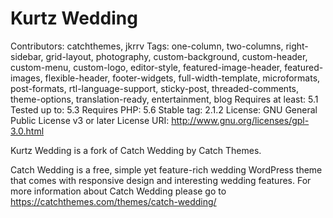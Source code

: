 # Kurtz Wedding
Contributors: catchthemes, jkrrv
Tags: one-column, two-columns, right-sidebar, grid-layout, photography, custom-background, custom-header, custom-menu, custom-logo, editor-style, featured-image-header, featured-images, flexible-header, footer-widgets, full-width-template, microformats, post-formats, rtl-language-support, sticky-post, threaded-comments, theme-options,  translation-ready, entertainment, blog
Requires at least: 5.1
Tested up to: 5.3
Requires PHP: 5.6
Stable tag: 2.1.2
License: GNU General Public License v3 or later
License URI: http://www.gnu.org/licenses/gpl-3.0.html

Kurtz Wedding is a fork of Catch Wedding by Catch Themes. 

Catch Wedding is a free, simple yet feature-rich wedding WordPress theme that comes with responsive design and interesting wedding features.  For more information about Catch Wedding please go to https://catchthemes.com/themes/catch-wedding/
